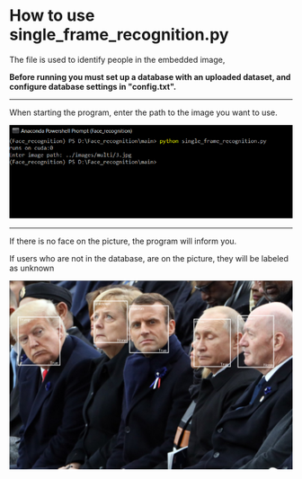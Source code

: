 # How to use single_frame_recognition.py

The file is used to identify people in the embedded image,

**Before running you must set up a database with an uploaded dataset,
and configure database settings in "config.txt".**

---
When starting the program, 
enter the path to the image you want to use.


![markdown logo](Images/face_reco.PNG)

----
If there is no face on the picture, the program will inform you.

If users who are not in the database, are on the picture,
they will be labeled as unknown

![markdown logo](../images/recognized/3.PNG)
